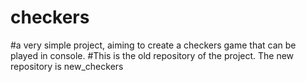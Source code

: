 # checkers
#a very simple project, aiming to create a checkers game that can be played in console.
#This is the old repository of the project. The new repository is new_checkers
